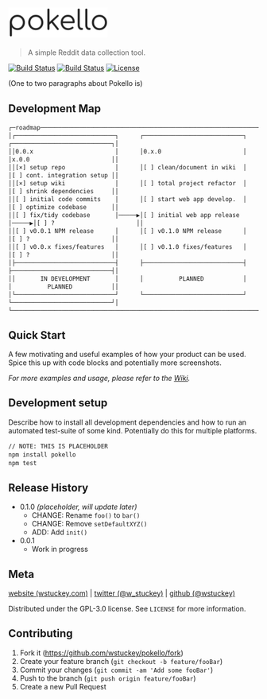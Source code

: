 <a href="#"><img src="./assets/asset_logo.png" alt="pokello" width="200"/></a>
---

> A simple Reddit data collection tool.

[![Build Status][stars-image]][stars-url]
[![Build Status][forks-image]][forks-url]
[![License][license-image]][license-url]

(One to two paragraphs about Pokello is)

## Development Map
```
┌─roadmap──────────────────────────────────────────────────────────────────────────────────────────────┐
│┌────────────────────────────┐      ┌────────────────────────────┐      ┌────────────────────────────┐│
││0.0.x                       │      │0.x.0                       │      │x.0.0                       ││
││[×] setup repo              │      │[ ] clean/document in wiki  │      │[ ] cont. integration setup ││
││[×] setup wiki              │      │[ ] total project refactor  │      │[ ] shrink dependencies     ││
││[ ] initial code commits    │      │[ ] start web app develop.  │      │[ ] optimize codebase       ││
││[ ] fix/tidy codebase       │─────▶│[ ] initial web app release │─────▶│[ ] ?                       ││
││[ ] v0.0.1 NPM release      │      │[ ] v0.1.0 NPM release      │      │[ ] ?                       ││
││[ ] v0.0.x fixes/features   │      │[ ] v0.1.0 fixes/features   │      │[ ] ?                       ││
│├────────────────────────────┤      ├────────────────────────────┤      ├────────────────────────────┤│
││       IN DEVELOPMENT       │      │          PLANNED           │      │          PLANNED           ││
│└────────────────────────────┘      └────────────────────────────┘      └────────────────────────────┘│
└──────────────────────────────────────────────────────────────────────────────────────────────────────┘
```

## Quick Start

A few motivating and useful examples of how your product can be used. Spice this up with code blocks and potentially more screenshots.

_For more examples and usage, please refer to the [Wiki][wiki]._


## Development setup

Describe how to install all development dependencies and how to run an automated test-suite of some kind. Potentially do this for multiple platforms.

```sh
// NOTE: THIS IS PLACEHOLDER
npm install pokello
npm test
```

## Release History

* 0.1.0 _(placeholder, will update later)_ 
    * CHANGE: Rename `foo()` to `bar()`
    * CHANGE: Remove `setDefaultXYZ()`
    * ADD: Add `init()`
* 0.0.1
    * Work in progress

## Meta

[website (wstuckey.com)](https://www.wstuckey.com) | [twitter (@w_stuckey)](https://twitter.com/w_stuckey) | [github (@wstuckey)](https://github.com/wstuckey)

Distributed under the GPL-3.0 license. See ``LICENSE`` for more information.


## Contributing

1. Fork it (<https://github.com/wstuckey/pokello/fork>)
2. Create your feature branch (`git checkout -b feature/fooBar`)
3. Commit your changes (`git commit -am 'Add some fooBar'`)
4. Push to the branch (`git push origin feature/fooBar`)
5. Create a new Pull Request

<!-- Markdown link & img dfn's -->
[forks-image]: https://img.shields.io/github/forks/wstuckey/pokello.svg?style=flat-square
[forks-url]: https://github.com/wstuckey/pokello
[stars-image]: https://img.shields.io/github/stars/wstuckey/pokello.svg?style=flat-square
[stars-url]: https://github.com/wstuckey/pokello
[license-image]: https://img.shields.io/github/license/wstuckey/pokello.svg?style=flat-square
[license-url]: https://github.com/wstuckey/pokello
[wiki]: https://github.com/wstuckey/pokello/wiki
